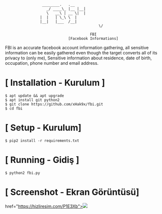 ```
				 ________.   .__ 
			       _/ ____\_ |__ |__|
			       \   __\ | __ \|  |
				|  |   | \_\ \  |
				|__|   |___  /__|
                                           \/    
                                       
                                       FBI
                             [Facebook Informations]
```
FBI is an accurate facebook account information gathering, all sensitive information can be easily gathered even though the target converts all of its privacy to (only me), Sensitive information about residence, date of birth, occupation, phone number and email address.



# [ Installation  - Kurulum ]
```
$ apt update && apt upgrade
$ apt install git python2
$ git clone https://github.com/xHak9x/fbi.git
$ cd fbi
```

# [ Setup - Kurulum]
```
$ pip2 install -r requirements.txt
```
# [ Running - Gidiş ]
```
$ python2 fbi.py
```
# [ Screenshot - Ekran Görüntüsü]

href="https://hizliresim.com/P1E3Xb"><img src="https://hizliresim.com/P1E3Xb" data-canonical-src="https://i.hizliresim.com/P1E3Xb.jpg" style="max-width:100%;"></a></p>
